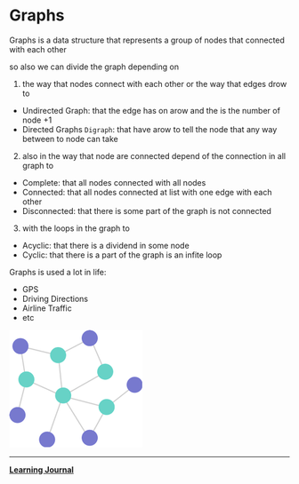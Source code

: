# Graphs
Graphs is a data structure that represents a group of nodes that connected with each other 

so also we can divide the graph depending on 
1. the way that nodes connect with each other or the way that edges drow to
 - Undirected Graph: that the edge has on arow and the is the number of node +1
 - Directed Graphs `Digraph`: that have arow to tell the node that any way between to node can take
2. also in the way that node are connected depend of the connection in all graph to
- Complete: that all nodes connected with all nodes
- Connected: that all nodes connected at list with one edge with each other
- Disconnected: that there is some part of the graph is not connected
3. with the loops in the graph to
 - Acyclic: that there is a dividend in some node
 - Cyclic: that there is a part of the graph is an infite loop

 Graphs is used a lot in life:
- GPS
- Driving Directions
- Airline Traffic
- etc
 
![img](./Graphs.png)

---------------
**[Learning Journal](./LearningJournal.md)**
